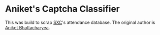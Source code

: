 # Aniket's Captcha Classifier

This was build to scrap [SXC](http://sxccal.edu)'s attendance database. The original author is [Aniket Bhattacharyea](https://github.com/AniketB669). 
